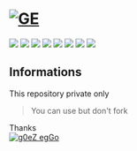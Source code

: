 # [![GE](https://eggoez.github.io/asset/imgs/ipower.png)](https://eggoez.github.io)

![](https://img.shields.io/badge/js-hub-green.svg)
![](https://img.shields.io/badge/img-hub-green.svg)
![](https://img.shields.io/badge/css-hub-green.svg)
![](https://img.shields.io/badge/emo-hub-yellowgreen.svg)
![](https://img.shields.io/badge/font-cdn-green.svg)
![](https://img.shields.io/badge/bootsrtap-cdn-brightgreen.svg)
![](https://img.shields.io/crates/l/rustc-serialize.svg)
[![](https://img.shields.io/twitter/follow/eggoez.svg?style=social)](https://twitter.com/eggoez)

## Informations
This repository private only

> You can use but don't fork

Thanks<br />
[![g0eZ egGo](https://eggoez.github.io/asset/imgs/goez-eggo18nwr3o.png)](http://goez.my.id)
